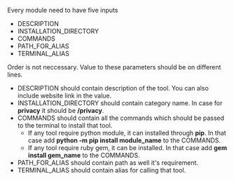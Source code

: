 Every module need to have five inputs

* DESCRIPTION
* INSTALLATION_DIRECTORY
* COMMANDS
* PATH_FOR_ALIAS
* TERMINAL_ALIAS

Order is not neccessary. Value to these parameters should be on different lines.

* DESCRIPTION should contain description of the tool. You can also include website link in the value.
* INSTALLATION_DIRECTORY should contain category name. In case for **privacy** it should be **/privacy**.
* COMMANDS should contain all the commands which should be passed to the terminal to install that tool.
  * If any tool require python module, it can installed through **pip**. In that case add **python -m pip install module_name** to the COMMANDS.
  * If any tool require ruby gem, it can be installed. In that case add **gem install gem_name** to the COMMANDS.
* PATH_FOR_ALIAS should contain path as well it's requirement.
* TERMINAL_ALIAS should contain alias for calling that tool.

